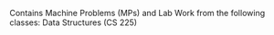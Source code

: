 Contains Machine Problems (MPs) and Lab Work from the following classes:
    Data Structures (CS 225)
    
